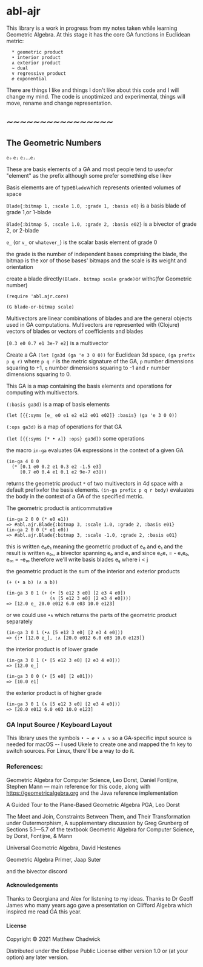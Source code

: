 # abl-ajr

This library is a work in progress from my notes taken while learning Geometric Algebra. At this stage it has the core GA functions in Euclidean metric:
```
  * geometric product
  • interior product
  ∧ exterior product
  ∼ dual
  ∨ regressive product    
  𝑒 exponential
```   
There are things I like and things I don't like about this code and I will change my mind. The code is unoptimized and experimental, things will move, rename and change representation.

## ∼∼∼∼∼∼∼∼∼∼∼∼∼∼∼∼

## The Geometric Numbers

`e₀` `e₁` `e₂`...`eᵢ`

These are basis elements of a GA and most people tend to use`e`for "element" as the prefix although some prefer something else like`v`

Basis elements are of type`Blade`which represents oriented volumes of space

`Blade{:bitmap 1, :scale 1.0, :grade 1, :basis e0}` is a basis blade of grade 1,or 1-blade

`Blade{:bitmap 5, :scale 1.0, :grade 2, :basis e02}` is a bivector of grade 2, or 2-blade 

`e_` (or `v_` or `whatever_`) is the scalar basis element of grade 0

the grade is the number of independent bases comprising the blade, the bitmap is the xor of those bases' bitmaps and the scale is its weight and orientation

create a blade directly`(Blade. bitmap scale grade)`or with`G`(for Geometric number)

`(require 'abl.ajr.core)`

`(G blade-or-bitmap scale)`

Multivectors are linear combinations of blades and are the general objects used in GA computations. Multivectors are represented with (Clojure) vectors of blades or vectors of coefficients and blades

`[0.3 e0 0.7 e1 3e-7 e2]` is a multivector


Create a GA `(let [ga3d (ga 'e 3 0 0))` for Euclidean 3d space, `(ga prefix p q r)` where `p q r` is the metric signature of the GA, `p` number dimensions squaring to +1, `q` number dimensions squaring to -1 and `r` number dimensions squaring to 0.

This GA is a map containing the basis elements and operations for computing with multivectors.

`(:basis ga3d)` is a map of basis elements

`(let [{{:syms [e_ e0 e1 e2 e12 e01 e02]} :basis} (ga 'e 3 0 0))`

`(:ops ga3d)` is a map of operations for that GA

`(let [{{:syms [* • ∧]} :ops} ga3d])` some operations

the macro `in-ga` evaluates GA expressions in the context of a given GA

```
(in-ga 4 0 0
  (* [0.1 e0 0.2 e1 0.3 e2 -1.5 e3]
     [0.7 e0 0.4 e1 0.1 e2 9e-7 e3]))
```
                 
returns the geometric product `*` of two multivectors in 4d space with a default prefix`e`for the basis elements. `(in-ga prefix p q r body)` evaluates the body in the context of a GA of the specified metric.

The geometric product is anticommutative

```
(in-ga 2 0 0 (* e0 e1))
=> #abl.ajr.Blade{:bitmap 3, :scale 1.0, :grade 2, :basis e01}
(in-ga 2 0 0 (* e1 e0))
=> #abl.ajr.Blade{:bitmap 3, :scale -1.0, :grade 2, :basis e01}
```   

this is written e₀e₁ meaning the geometric product of e₀ and e₁ and the result is written e₀₁, a bivector spanning e₀ and e₁ and since e₀e₁ = - e₁e₀, e₀₁ = -e₁₀ therefore we'll write basis blades eᵢⱼ where i < j



the geometric product is the sum of the interior and exterior products

`(+ (• a b) (∧ a b))`

```
(in-ga 3 0 1 (+ (• [5 e12 3 e0] [2 e3 4 e0])
                (∧ [5 e12 3 e0] [2 e3 4 e0])))
=> [12.0 e_ 20.0 e012 6.0 e03 10.0 e123]

```
or we could use `•∧` which returns the parts of the geometric product separately

```
(in-ga 3 0 1 (•∧ [5 e12 3 e0] [2 e3 4 e0]))
=> {:• [12.0 e_], :∧ [20.0 e012 6.0 e03 10.0 e123]}

```

the interior product is of lower grade

```
(in-ga 3 0 1 (• [5 e12 3 e0] [2 e3 4 e0]))
=> [12.0 e_]

(in-ga 3 0 0 (• [5 e0] [2 e01]))
=> [10.0 e1]
```

the exterior product is of higher grade

```
(in-ga 3 0 1 (∧ [5 e12 3 e0] [2 e3 4 e0]))
=> [20.0 e012 6.0 e03 10.0 e123]
```




### GA Input Source / Keyboard Layout

This library uses the symbols `• ∼ 𝑒 ⍣ ∧ ∨` so a GA-specific input source is needed for macOS -- I used Ukele to create one and mapped the fn key to switch sources. For Linux, there'll be a way to do it.


### References:


Geometric Algebra for Computer Science, Leo Dorst, Daniel Fontijne, Stephen Mann
 — main reference for this code, along with https://geometricalgebra.org and the Java reference implementation

A Guided Tour to the Plane-Based Geometric Algebra PGA, Leo Dorst

The Meet and Join, Constraints Between Them, and Their Transformation under Outermorphism, A supplementary discussion by Greg Grunberg of Sections 5.1—5.7 of the textbook Geometric Algebra for Computer Science, by Dorst, Fontijne, & Mann

Universal Geometric Algebra, David Hestenes

Geometric Algebra Primer, Jaap Suter

and the bivector discord


#### Acknowledgements

Thanks to Georgiana and Alex for listening to my ideas. Thanks to Dr Geoff James who many years ago gave a presentation on Clifford Algebra which inspired me read GA this year.


#### License

Copyright © 2021 Matthew Chadwick

Distributed under the Eclipse Public License either version 1.0 or (at
your option) any later version.